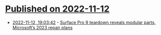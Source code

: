 # [Published on 2022-11-12](index.md)

* [2022-11-12, 19:03:42](https://news.ycombinator.com/item?id=33575974) - [Surface Pro 9 teardown reveals modular parts, Microsoft’s 2023 repair plans](https://arstechnica.com/gadgets/2022/11/surface-9-pro-teardown-reveals-modular-parts-microsofts-2023-repair-plans/)
